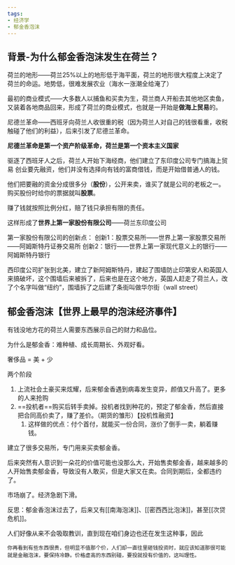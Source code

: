 ```yaml
---
tags: 
- 经济学
- 郁金香泡沫
---
```


## 背景-为什么郁金香泡沫发生在荷兰？

荷兰的地形——荷兰25%以上的地形低于海平面，荷兰的地形很大程度上决定了荷兰的命运。地势低，很难发展农业（海水一涨潮全给淹了）

最初的商业模式——大多数人以捕鱼和买卖为生，荷兰商人开船去其他地区卖鱼，又装着各地商品回来，形成了荷兰的商业模式，也就是一开始是**做海上贸易**的。

尼德兰革命——西班牙向荷兰人收很重的税（因为荷兰人对自己的钱很看重，收税触碰了他们的利益），后来引发了尼德兰革命。

**尼德兰革命是第一个资产阶级革命，荷兰是第一个资本主义国家**

驱逐了西班牙人之后，荷兰人开始下海经商，他们建立了东印度公司专门搞海上贸易
创业要先融资，他们并没有选择向有钱的富商借钱，而是开始借普通人的钱。

他们把要融的资金分成很多分（**股份**），公开来卖，谁买了就是公司的老板之一。购买股份时给你的票据就叫**股票**。

赚了钱就按照比例分红，赔了钱只承担有限的责任。

这样形成了**世界上第一家股份有限公司**——荷兰东印度公司

第一家股份有限公司的创新点：
创新1：股票交易所——世界上第一家股票交易所——阿姆斯特丹证券交易所
创新2：银行——世界上第一家现代意义上的银行——阿姆斯特丹银行

西印度公司扩张到北美，建立了新阿姆斯特丹，建起了围墙防止印第安人和英国人来搞破坏，这个围墙后来被拆了，后来也是在这个地方，英国人赶走了荷兰人，改了个名字叫做“纽约”，围墙拆了之后建了条街叫做华尔街（wall street）

## 郁金香泡沫【世界上最早的泡沫经济事件】

有钱没地方花的荷兰人需要东西展示自己的财力和品位。

为什么是郁金香：难种植、成长周期长、外观好看。

奢侈品 = 美 + 少

两个阶段
1. 上流社会土豪买来炫耀，后来郁金香遇到病毒发生变异，颜值又升高了。更多的人来抢购
2. ==投机者==购买后转手卖掉。投机者找到种花的，预定了郁金香，然后直接把合同高价卖了，赚了差价。（期货的雏形）【投机性融资】
	1. 这样做的优点：付个首付，就能买一份合同，涨价了倒手一卖，躺着赚钱。

建立了很多交易所，专门用来买卖郁金香。

后来突然有人意识到一朵花的价值可能也没那么大，开始售卖郁金香，越来越多的人开始售卖郁金香，导致没有人敢买，但是大家又在卖。合同到期后，全都违约了。

市场崩了。经济急剧下滑。

反思：郁金香泡沫过去了，后来又有[[南海泡沫]]、[[密西西比泡沫]]，甚至[[次贷危机]]。

人们好像从来不会吸取教训，直到现在咱们身边也还在发生这种事，因此

```ad-note
你再看到有些东西很贵，但明显不值那个价，人们却一直往里砸钱投资时，就应该知道那很可能就是金融泡沫，要保持冷静。价格虚高的东西别碰，要投就投有价值的，这叫理性。
```
